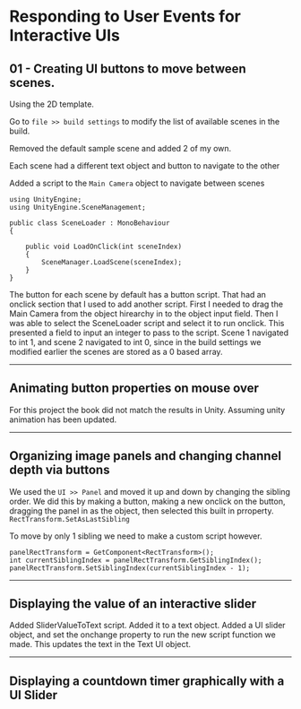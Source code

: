 # Responding to User Events for Interactive UIs

## 01 - Creating UI buttons to move between scenes.

Using the 2D template.

Go to `file >> build settings` to modify the list of available scenes in the build.

Removed the default sample scene and added 2 of my own.

Each scene had a different text object and button to navigate to the other

Added a script to the `Main Camera` object to navigate between scenes

```
using UnityEngine;
using UnityEngine.SceneManagement;

public class SceneLoader : MonoBehaviour
{

    public void LoadOnClick(int sceneIndex)
    {
        SceneManager.LoadScene(sceneIndex);
    }
}
```

The button for each scene by default has a button script. That had an onclick section
that I used to add another script. First I needed to drag the Main Camera from the
object hirearchy in to the object input field. Then I was able to select the SceneLoader script and select it to run onclick. This presented a field to input an integer to pass to the script. Scene 1 navigated to int 1, and scene 2 navigated to int 0, since in the build settings we modified earlier the scenes are stored as a 0 based array.

---

## Animating button properties on mouse over

For this project the book did not match the results in Unity. Assuming unity animation has been updated.

---

## Organizing image panels and changing channel depth via buttons

We used the `UI >> Panel` and moved it up and down by changing the sibling order. We did this by making a button, making a new onclick on the button, dragging the panel in as the object, then selected this built in prroperty.
`RectTransform.SetAsLastSibling`

To move by only 1 sibling we need to make a custom script however.

```
panelRectTransform = GetComponent<RectTransform>();
int currentSiblingIndex = panelRectTransform.GetSiblingIndex();
panelRectTransform.SetSiblingIndex(currentSiblingIndex - 1);
```

---

## Displaying the value of an interactive slider

Added SliderValueToText script. Added it to a text object. Added a UI slider object, and set the onchange property to run the new script function we made. This updates the text in the Text UI object.

---

## Displaying a countdown timer graphically with a UI Slider
